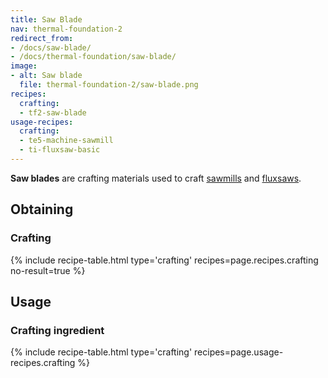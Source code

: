 ```yaml
---
title: Saw Blade
nav: thermal-foundation-2
redirect_from:
- /docs/saw-blade/
- /docs/thermal-foundation/saw-blade/
image:
- alt: Saw blade
  file: thermal-foundation-2/saw-blade.png
recipes:
  crafting:
  - tf2-saw-blade
usage-recipes:
  crafting:
  - te5-machine-sawmill
  - ti-fluxsaw-basic
---
```


**Saw blades** are crafting materials used to craft [sawmills](/docs/thermal-expansion-5/sawmill/)
and [fluxsaws](/docs/thermal-innovation/fluxsaw/).


Obtaining
---------

### Crafting
{% include recipe-table.html type='crafting' recipes=page.recipes.crafting no-result=true %}


Usage
-----

### Crafting ingredient
{% include recipe-table.html type='crafting' recipes=page.usage-recipes.crafting %}

